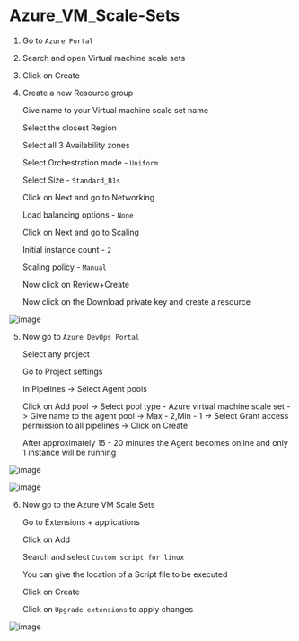 # Azure_VM_Scale-Sets

1. Go to `Azure Portal`


2. Search and open Virtual machine scale sets


3. Click on Create


4. Create a new Resource group 

    Give name to your Virtual machine scale set name
    
    Select the closest Region
    
    Select all 3 Availability zones 
    
    Select Orchestration mode - `Uniform` 
    
    Select Size - `Standard_B1s`
    
    Click on Next and go to Networking
    
    Load balancing options - `None` 
    
    Click on Next and go to Scaling 
    
    Initial instance count - `2`
    
    Scaling policy - `Manual`
    
    Now click on Review+Create
    
    Now click on the Download private key and create a resource

![image](https://github.com/Pavan-1997/Azure_VM_Scale-Sets/assets/32020205/df2538ce-4d73-490e-8cd1-153a03d09060)


5. Now go to `Azure DevOps Portal` 

    Select any project
    
    Go to Project settings
    
    In Pipelines -> Select Agent pools
    
    Click on Add pool -> Select pool type - Azure virtual machine scale set -> Give name to the agent pool -> Max - 2,Min - 1 -> Select Grant access permission to all pipelines -> Click on Create

    After approximately 15 - 20 minutes the Agent becomes online and only 1 instance will be running

![image](https://github.com/Pavan-1997/Azure_VM_Scale-Sets/assets/32020205/0087c3b3-860f-4985-b374-5f03e6303a6f)

![image](https://github.com/Pavan-1997/Azure_VM_Scale-Sets/assets/32020205/4863eb8a-5a62-487e-af10-c48aa406c833)


6. Now go to the Azure VM Scale Sets

   Go to Extensions + applications

   Click on Add

   Search and select `Custom script for linux`

   You can give the location of a Script file to be executed 

   Click on Create

   Click on `Upgrade extensions` to apply changes

 ![image](https://github.com/Pavan-1997/Azure_VM_Scale-Sets/assets/32020205/ef206bb9-8886-45e1-ae8b-b39d61e32bc8)


